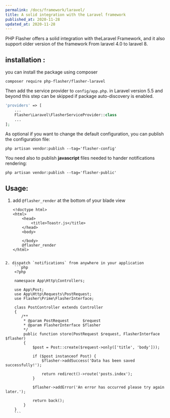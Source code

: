 ```yaml
---
permalink: /docs/framework/laravel/
title: A solid integration with the Laravel framework
published_at: 2020-11-28
updated_at: 2020-11-28
---
```


PHP Flasher offers a solid integration with theLaravel Framework, and it also support older version of the framework
From laravel 4.0 to laravel 8.

## installation : 

you can install the package using composer

<pre class="snippet"><code>composer require php-flasher/flasher-laravel</code></pre>

Then add the service provider to `config/app.php`. in Laravel version 5.5 and beyond  this step can be skipped if package auto-discovery is enabled.

```php
'providers' => [
    ...
    Flasher\Laravel\FlasherServiceProvider::class
    ...
];
```

As optional if you want to change the default configuration, you can publish the configuration file:

<pre class="snippet"><code>php artisan vendor:publish --tag='flasher-config'</code></pre>

You need also to publish **javascript** files needed to hander notifications rendering:

<pre class="snippet"><code>php artisan vendor:publish --tag='flasher-public'</code></pre>

## Usage:
 
1. add  `@flasher_render` at the bottom of your blade view

    ```twig
    <!doctype html>
    <html>
        <head>
            <title>Toastr.js</title>
        </head>
        <body>
            
        </body>
        @flasher_render
    </html>
```

2. dispatch `notifications` from anywhere in your application
    ```php 
    <?php
    
    namespace App\Http\Controllers;
    
    use App\Post;
    use App\Http\Requests\PostRequest;
    use Flasher\Prime\FlasherInterface;
    
    class PostController extends Controller
    {
       /**
        * @param PostRequest      $request
        * @param FlasherInterface $flasher
        */
        public function store(PostRequest $request, FlasherInterface $flasher)
        {
            $post = Post::create($request->only(['title', 'body']));
    
            if ($post instanceof Post) {
                $flasher->addSuccess('Data has been saved successfully!');
    
                return redirect()->route('posts.index');
            }
    
            $flasher->addError('An error has occurred please try again later.');
    
            return back();
        }
    }
    ```
